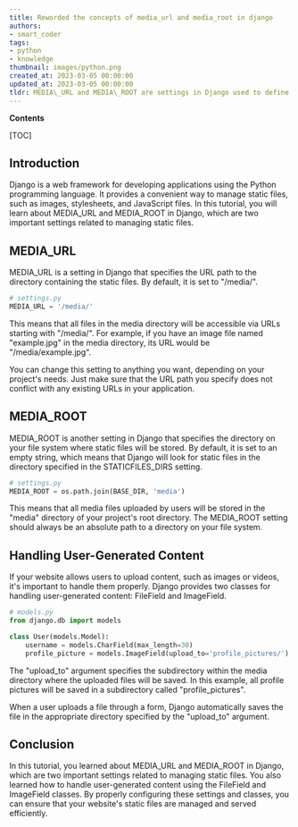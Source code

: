 ```yaml
---
title: Reworded the concepts of media_url and media_root in django
authors:
- smart_coder
tags:
- python
- knowledge
thumbnail: images/python.png
created_at: 2023-03-05 00:00:00
updated_at: 2023-03-05 00:00:00
tldr: MEDIA\_URL and MEDIA\_ROOT are settings in Django used to define the URL and file system path for media files such as images and videos.
---
```


**Contents**

[TOC]

## Introduction
Django is a web framework for developing applications using the Python programming language. It provides a convenient way to manage static files, such as images, stylesheets, and JavaScript files. In this tutorial, you will learn about MEDIA_URL and MEDIA_ROOT in Django, which are two important settings related to managing static files.

## MEDIA_URL

MEDIA_URL is a setting in Django that specifies the URL path to the directory containing the static files. By default, it is set to "/media/".

```python
# settings.py
MEDIA_URL = '/media/'
```

This means that all files in the media directory will be accessible via URLs starting with "/media/". For example, if you have an image file named "example.jpg" in the media directory, its URL would be "/media/example.jpg". 

You can change this setting to anything you want, depending on your project's needs. Just make sure that the URL path you specify does not conflict with any existing URLs in your application.

## MEDIA_ROOT

MEDIA_ROOT is another setting in Django that specifies the directory on your file system where static files will be stored. By default, it is set to an empty string, which means that Django will look for static files in the directory specified in the STATICFILES_DIRS setting.

```python
# settings.py
MEDIA_ROOT = os.path.join(BASE_DIR, 'media')
```

This means that all media files uploaded by users will be stored in the "media" directory of your project's root directory. The MEDIA_ROOT setting should always be an absolute path to a directory on your file system.

## Handling User-Generated Content

If your website allows users to upload content, such as images or videos, it's important to handle them properly. Django provides two classes for handling user-generated content: FileField and ImageField.

```python
# models.py
from django.db import models

class User(models.Model):
    username = models.CharField(max_length=30)
    profile_picture = models.ImageField(upload_to='profile_pictures/')
```

The "upload_to" argument specifies the subdirectory within the media directory where the uploaded files will be saved. In this example, all profile pictures will be saved in a subdirectory called "profile_pictures".

When a user uploads a file through a form, Django automatically saves the file in the appropriate directory specified by the "upload_to" argument.

## Conclusion

In this tutorial, you learned about MEDIA_URL and MEDIA_ROOT in Django, which are two important settings related to managing static files. You also learned how to handle user-generated content using the FileField and ImageField classes. By properly configuring these settings and classes, you can ensure that your website's static files are managed and served efficiently.
